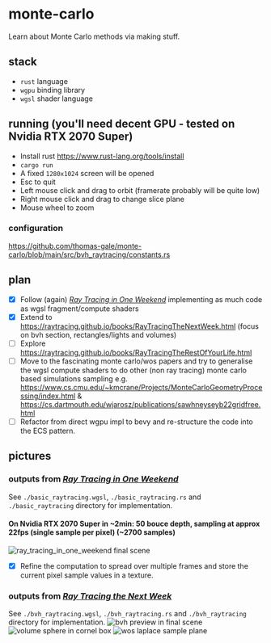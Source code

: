 # monte-carlo
Learn about Monte Carlo methods via making stuff.

## stack
- `rust` language
- `wgpu` binding library
- `wgsl` shader language

## running (you'll need decent GPU - tested on Nvidia RTX 2070 Super)
- Install rust https://www.rust-lang.org/tools/install
- `cargo run`
- A fixed `1280x1024` screen will be opened
- Esc to quit
- Left mouse click and drag to orbit (framerate probably will be quite low)
- Right mouse click and drag to change slice plane
- Mouse wheel to zoom

### configuration
https://github.com/thomas-gale/monte-carlo/blob/main/src/bvh_raytracing/constants.rs

## plan
- [x] Follow (again) [_Ray Tracing in One Weekend_](https://raytracing.github.io/books/RayTracingInOneWeekend.html) implementing as much code as wgsl fragment/compute shaders
- [x] Extend to https://raytracing.github.io/books/RayTracingTheNextWeek.html (focus on bvh section, rectangles/lights and volumes)
- [ ] Explore https://raytracing.github.io/books/RayTracingTheRestOfYourLife.html
- [ ] Move to the fascinating monte carlo/wos papers and try to generalise the wgsl compute shaders to do other (non ray tracing) monte carlo based simulations sampling e.g. https://www.cs.cmu.edu/~kmcrane/Projects/MonteCarloGeometryProcessing/index.html & https://cs.dartmouth.edu/wjarosz/publications/sawhneyseyb22gridfree.html
- [ ] Refactor from direct wgpu impl to bevy and re-structure the code into the ECS pattern.

## pictures
### outputs from [_Ray Tracing in One Weekend_](https://raytracing.github.io/books/RayTracingInOneWeekend.html)
See `./basic_raytracing.wgsl`, `./basic_raytracing.rs` and `./basic_raytracing` directory for implementation.
#### On Nvidia RTX 2070 Super in ~2min: 50 bouce depth, sampling at approx 22fps (single sample per pixel) (~2700 samples)
![ray_tracing_in_one_weekend final scene](https://user-images.githubusercontent.com/11990706/170242871-14b1ed44-1134-4bd7-b557-69f7c788fcae.png)
- [x] Refine the computation to spread over multiple frames and store the current pixel sample values in a texture.

### outputs from [_Ray Tracing the Next Week_](https://raytracing.github.io/books/RayTracingInOneWeekend.html)
See `./bvh_raytracing.wgsl`, `./bvh_raytracing.rs` and `./bvh_raytracing` directory for implementation.
![bvh preview in final scene](https://user-images.githubusercontent.com/11990706/173129836-4b0307c2-5652-423a-9786-6d6bf775c618.png)
![volume sphere in cornel box](https://user-images.githubusercontent.com/11990706/175810986-34269991-fbdd-437d-9a3c-ae0a062833f4.png)
![wos laplace sample plane](https://user-images.githubusercontent.com/11990706/176406605-579a46f0-e3e3-4bc0-9c83-afd09d81474d.png)
